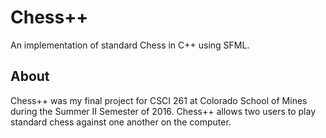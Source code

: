 # Chess++
An implementation of standard Chess in C++ using SFML.

## About
Chess++ was my final project for CSCI 261 at Colorado School of Mines during the Summer II Semester of 2016. Chess++ allows two users to play standard chess against one another on the computer.
